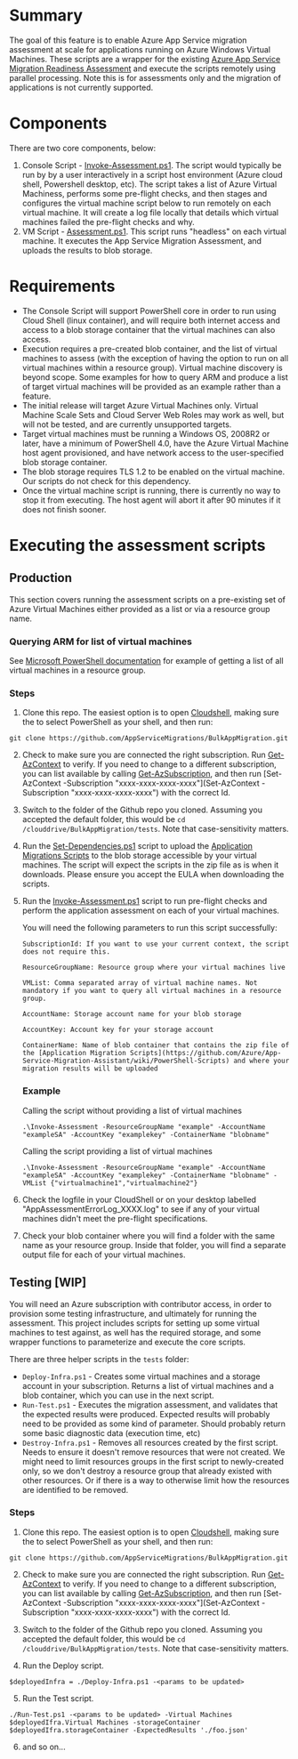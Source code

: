 # Summary
The goal of this feature is to enable Azure App Service migration assessment at scale for applications running on Azure Windows Virtual Machines. These scripts are a wrapper for the existing [Azure App Service Migration Readiness Assessment](https://github.com/Azure/App-Service-Migration-Assistant/wiki/PowerShell-Scripts) and execute the scripts remotely using parallel processing. Note this is for assessments only and the migration of applications is not currently supported. 

# Components
There are two core components, below:
1. Console Script - [Invoke-Assessment.ps1](/scripts/Invoke-Assessment.ps1). The script would typically be run by by a user interactively in a script host environment (Azure cloud shell, Powershell desktop, etc).  The script takes a list of Azure Virtual Machiness, performs some pre-flight checks, and then stages and configures the virtual machine script below to run remotely on each virtual machine. It will create a log file locally that details which virtual machines failed the pre-flight checks and why. 
2. VM Script - [Assessment.ps1](/scripts/Assessment.ps1). This script runs "headless" on each virtual machine.  It executes the App Service Migration Assessment, and uploads the results to blob storage. 

# Requirements
-   The Console Script will support PowerShell core in order to run using Cloud Shell (linux container), and will require both internet access and access to a blob storage container that the virtual machines can also access.
-   Execution requires a pre-created blob container, and the list of virtual machines to assess (with the exception of having the option to run on all virtual machines within a resource group). Virtual machine discovery is beyond scope.  Some examples for how to query ARM and produce a list of target virtual machines will be provided as an example rather than a feature.
-   The initial release will target Azure Virtual Machines only.  Virtual Machine Scale Sets and Cloud Server Web Roles may work as well, but will not be tested, and are currently unsupported targets.
-   Target virtual machines must be running a Windows OS, 2008R2 or later, have a minimum of PowerShell 4.0, have the Azure Virtual Machine host agent provisioned, and have network access to the user-specified blob storage container.
-   The blob storage requires TLS 1.2 to be enabled on the virtual machine. Our scripts do not check for this dependency. 
-   Once the virtual machine script is running, there is currently no way to stop it from executing.  The host agent will abort it after 90 minutes if it does not finish sooner.

# Executing the assessment scripts

## Production
This section covers running the assessment scripts on a pre-existing set of Azure Virtual Machines either provided as a list or via a resource group name. 

### Querying ARM for list of virtual machines
See [Microsoft PowerShell documentation](https://learn.microsoft.com/en-us/powershell/module/az.compute/get-azvm?view=azps-9.2.0#example-3-get-properties-for-all-virtual-machines-in-a-resource-group) for example of getting a list of all virtual machines in a resource group. 

### Steps
1. Clone this repo.  The easiest option is to open [Cloudshell](https://shell.azure.com), making sure the to select PowerShell as your shell, and then run:
```
git clone https://github.com/AppServiceMigrations/BulkAppMigration.git
```
2. Check to make sure you are connected the right subscription.  Run [Get-AzContext](https://learn.microsoft.com/en-us/powershell/module/az.accounts/get-azcontext) to verify.  If you need to change to a different subscription, you can list available by calling [Get-AzSubscription](https://learn.microsoft.com/en-us/powershell/module/az.accounts/get-azsubscription), and then run [Set-AzContext -Subscription "xxxx-xxxx-xxxx-xxxx"](Set-AzContext -Subscription "xxxx-xxxx-xxxx-xxxx") with the correct Id.

3.  Switch to the folder of the Github repo you cloned.  Assuming you accepted the default folder, this would be `cd /clouddrive/BulkAppMigration/tests`.  Note that case-sensitivity matters.

4. Run the [Set-Dependencies.ps1](/scripts/Set-Dependencies.ps1) script to upload the [Application Migrations Scripts](https://github.com/Azure/App-Service-Migration-Assistant/wiki/PowerShell-Scripts) to the blob storage accessible by your virtual machines. The script will expect the scripts in the zip file as is when it downloads. Please ensure you accept the EULA when downloading the scripts. 
5. Run the [Invoke-Assessment.ps1](/scripts/Invoke-Assessment.ps1) script to run pre-flight checks and perform the application assessment on each of your virtual machines. 
 
    You will need the following parameters to run this script successfully:
    ```
    SubscriptionId: If you want to use your current context, the script does not require this. 

    ResourceGroupName: Resource group where your virtual machines live

    VMList: Comma separated array of virtual machine names. Not mandatory if you want to query all virtual machines in a resource group.

    AccountName: Storage account name for your blob storage 

    AccountKey: Account key for your storage account

    ContainerName: Name of blob container that contains the zip file of the [Application Migration Scripts](https://github.com/Azure/App-Service-Migration-Assistant/wiki/PowerShell-Scripts) and where your migration results will be uploaded
    ```
    ### Example

    Calling the script without providing a list of virtual machines
    ``` 
    .\Invoke-Assessment -ResourceGroupName "example" -AccountName "exampleSA" -AccountKey "examplekey" -ContainerName "blobname"
    ``` 

    Calling the script providing a list of virtual machines
    ``` 
    .\Invoke-Assessment -ResourceGroupName "example" -AccountName "exampleSA" -AccountKey "examplekey" -ContainerName "blobname" -VMList {"virtualmachine1","virtualmachine2"}
    ``` 
6. Check the logfile in your CloudShell or on your desktop labelled "AppAssessmentErrorLog_XXXX.log" to see if any of your virtual machines didn't meet the pre-flight specifications.
7. Check your blob container where you will find a folder with the same name as your resource group. Inside that folder, you will find a separate output file for each of your virtual machines. 

## Testing [WIP]

You will need an Azure subscription with contributor access, in order to provision some testing infrastructure, and ultimately for running the assessment.  This project includes scripts for setting up some virtual machines to test against, as well has the required storage, and some wrapper functions to parameterize and execute the core scripts.

There are three helper scripts in the `tests` folder: <!-- TODO: expand with parameters and options -->
- `Deploy-Infra.ps1` - Creates some virtual machines and a storage account in your subscription. Returns a list of virtual machines and a blob container, which you can use in the next script.
- `Run-Test.ps1` - Executes the migration assessment, and validates that the expected results were produced.  Expected results will probably need to be provided as some kind of parameter.  Should probably return some basic diagnostic data (execution time, etc)
- `Destroy-Infra.ps1` - Removes all resources created by the first script.  Needs to ensure it doesn't remove resources that were not created.  We might need to limit resources groups in the first script to newly-created only, so we don't destroy a resource group that already existed with other resources.  Or if there is a way to otherwise limit how the resources are identified to be removed.  

### Steps
1. Clone this repo.  The easiest option is to open [Cloudshell](https://shell.azure.com), making sure the to select PowerShell as your shell, and then run:
```
git clone https://github.com/AppServiceMigrations/BulkAppMigration.git
```
2. Check to make sure you are connected the right subscription.  Run [Get-AzContext](https://learn.microsoft.com/en-us/powershell/module/az.accounts/get-azcontext) to verify.  If you need to change to a different subscription, you can list available by calling [Get-AzSubscription](https://learn.microsoft.com/en-us/powershell/module/az.accounts/get-azsubscription), and then run [Set-AzContext -Subscription "xxxx-xxxx-xxxx-xxxx"](Set-AzContext -Subscription "xxxx-xxxx-xxxx-xxxx") with the correct Id.

3.  Switch to the folder of the Github repo you cloned.  Assuming you accepted the default folder, this would be `cd /clouddrive/BulkAppMigration/tests`.  Note that case-sensitivity matters.

4.  Run the Deploy script.
```
$deployedInfra = ./Deploy-Infra.ps1 -<params to be updated>
```
5.  Run the Test script.
```
./Run-Test.ps1 -<params to be updated> -Virtual Machines $deployedIfra.Virtual Machines -storageContainer $deployedIfra.storageContainer -ExpectedResults './foo.json'
```
6. and so on...